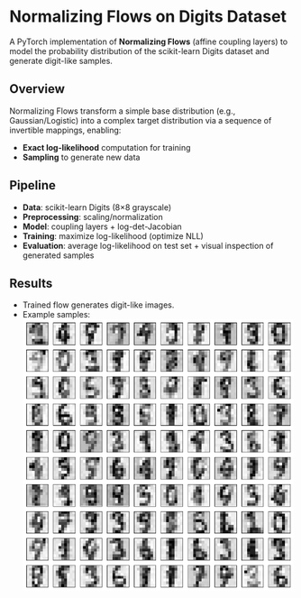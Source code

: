 # Normalizing Flows on Digits Dataset

A PyTorch implementation of **Normalizing Flows** (affine coupling layers) to model the probability distribution of the scikit-learn Digits dataset and generate digit-like samples.

## Overview
Normalizing Flows transform a simple base distribution (e.g., Gaussian/Logistic) into a complex target distribution via a sequence of invertible mappings, enabling:
- **Exact log-likelihood** computation for training
- **Sampling** to generate new data

## Pipeline
- **Data**: scikit-learn Digits (8×8 grayscale)
- **Preprocessing**: scaling/normalization
- **Model**: coupling layers + log-det-Jacobian
- **Training**: maximize log-likelihood (optimize NLL)
- **Evaluation**: average log-likelihood on test set + visual inspection of generated samples

## Results
- Trained flow generates digit-like images.
- Example samples: ![Generated digits](generated_digits.png)
